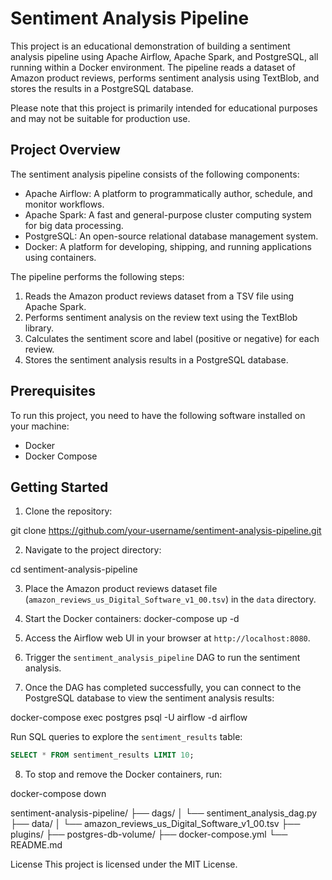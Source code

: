 # Sentiment Analysis Pipeline

This project is an educational demonstration of building a sentiment analysis pipeline using Apache Airflow, Apache Spark, and PostgreSQL, all running within a Docker environment. The pipeline reads a dataset of Amazon product reviews, performs sentiment analysis using TextBlob, and stores the results in a PostgreSQL database.

Please note that this project is primarily intended for educational purposes and may not be suitable for production use.

## Project Overview

The sentiment analysis pipeline consists of the following components:

- Apache Airflow: A platform to programmatically author, schedule, and monitor workflows.
- Apache Spark: A fast and general-purpose cluster computing system for big data processing.
- PostgreSQL: An open-source relational database management system.
- Docker: A platform for developing, shipping, and running applications using containers.

The pipeline performs the following steps:

1. Reads the Amazon product reviews dataset from a TSV file using Apache Spark.
2. Performs sentiment analysis on the review text using the TextBlob library.
3. Calculates the sentiment score and label (positive or negative) for each review.
4. Stores the sentiment analysis results in a PostgreSQL database.

## Prerequisites

To run this project, you need to have the following software installed on your machine:

- Docker
- Docker Compose

## Getting Started

1. Clone the repository:

git clone https://github.com/your-username/sentiment-analysis-pipeline.git

2. Navigate to the project directory:

cd sentiment-analysis-pipeline

3. Place the Amazon product reviews dataset file (`amazon_reviews_us_Digital_Software_v1_00.tsv`) in the `data` directory.

4. Start the Docker containers:
docker-compose up -d

5. Access the Airflow web UI in your browser at `http://localhost:8080`.

6. Trigger the `sentiment_analysis_pipeline` DAG to run the sentiment analysis.

7. Once the DAG has completed successfully, you can connect to the PostgreSQL database to view the sentiment analysis results:

docker-compose exec postgres psql -U airflow -d airflow

Run SQL queries to explore the `sentiment_results` table:
```sql
SELECT * FROM sentiment_results LIMIT 10;
```

8. To stop and remove the Docker containers, run:

docker-compose down

sentiment-analysis-pipeline/
├── dags/
│   └── sentiment_analysis_dag.py
├── data/
│   └── amazon_reviews_us_Digital_Software_v1_00.tsv
├── plugins/
├── postgres-db-volume/
├── docker-compose.yml
└── README.md

License
This project is licensed under the MIT License.
